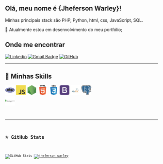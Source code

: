 ##  Olá, meu nome é {Jheferson Warley}!

Minhas principais stack são PHP, Python, html, css, JavaScript, SQL.

🔭 Atualmente estou em desenvolvimento do meu portfólio;

## Onde me encontrar

[![Linkedin](https://img.shields.io/badge/-jheferson-warley-blue?style=flat-square&logo=Linkedin&logoColor=white&link=https://www.linkedin.com/in/jheferson-warley)](https://www.linkedin.com/in/jheferson-warley)
[![Gmail Badge](https://img.shields.io/badge/-jhefersonwarley@gmail.com-006bed?style=flat-square&logo=Gmail&logoColor=white&link=mailto:jhefersonwarley@gmail.com)](mailto:jhefersonwarley@gmail.com)
[![GitHub](https://img.shields.io/github/followers/jheferson-warley?label=follow&style=social)](https://github.com/jheferson-warley)

---

## 🚀 Minhas Skills

<code><img height="32" src="https://raw.githubusercontent.com/github/explore/80688e429a7d4ef2fca1e82350fe8e3517d3494d/topics/php/php.png" alt="php"/></code>
<code><img height="32" src="https://raw.githubusercontent.com/github/explore/80688e429a7d4ef2fca1e82350fe8e3517d3494d/topics/javascript/javascript.png" alt="Javascript"/></code>
<code><img height="32" src="https://raw.githubusercontent.com/github/explore/80688e429a7d4ef2fca1e82350fe8e3517d3494d/topics/nodejs/nodejs.png" alt="Nodejs"/></code>
<code><img height="32" src="https://raw.githubusercontent.com/github/explore/80688e429a7d4ef2fca1e82350fe8e3517d3494d/topics/html/html.png" alt="HTML5"/></code>
<code><img height="32" src="https://raw.githubusercontent.com/github/explore/80688e429a7d4ef2fca1e82350fe8e3517d3494d/topics/css/css.png" alt="CSS"/></code>
<code><img height="32" src="https://raw.githubusercontent.com/github/explore/80688e429a7d4ef2fca1e82350fe8e3517d3494d/topics/bootstrap/bootstrap.png" alt="Bootstrap"/></code>
<code><img height="32" src="https://raw.githubusercontent.com/github/explore/80688e429a7d4ef2fca1e82350fe8e3517d3494d/topics/mysql/mysql.png" alt="MySQL"/></code>
<code><img height="32" src="https://raw.githubusercontent.com/github/explore/80688e429a7d4ef2fca1e82350fe8e3517d3494d/topics/postgresql/postgresql.png" alt="PostegreSQL"/><code>
<code><img height="32" src="https://raw.githubusercontent.com/github/explore/80688e429a7d4ef2fca1e82350fe8e3517d3494d/topics/mongodb/mongodb.png" alt="MongoDB"/></code>

---

## ⭐ GitHub Stats

![GitHub Stats](https://github-readme-stats.vercel.app/api?username=jheferson-warley&show_icons=true)
[![jheferson-warley](https://github-readme-stats.vercel.app/api/top-langs/?username=jheferson-warley&hide=html&layout=compact&theme=default)](https://github.com/anuraghazra/github-readme-stats)
